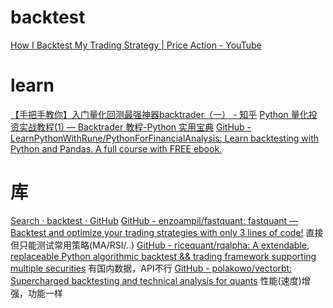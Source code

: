 # backtest
[How I Backtest My Trading Strategy | Price Action - YouTube](https://www.youtube.com/watch?v=NzUNLjpcu40)

# learn
[【手把手教你】入门量化回测最强神器backtrader（一） - 知乎](https://zhuanlan.zhihu.com/p/122183963)
[Python 量化投资实战教程(1) — Backtrader 教程-Python 实用宝典](https://pythondict.com/quant/backtrader-easy-quant-one/)
[GitHub - LearnPythonWithRune/PythonForFinancialAnalysis: Learn backtesting with Python and Pandas. A full course with FREE ebook.](https://github.com/LearnPythonWithRune/PythonForFinancialAnalysis)

# 库
[Search · backtest · GitHub](https://github.com/search?o=desc&p=5&q=backtest&s=stars&type=Repositories)
[GitHub - enzoampil/fastquant: fastquant — Backtest and optimize your trading strategies with only 3 lines of code!](https://github.com/enzoampil/fastquant)
	直接但只能测试常用策略(MA/RSI/..)
[GitHub - ricequant/rqalpha: A extendable, replaceable Python algorithmic backtest && trading framework supporting multiple securities](https://github.com/ricequant/rqalpha)
	有国内数据，API不行
[GitHub - polakowo/vectorbt: Supercharged backtesting and technical analysis for quants](https://github.com/polakowo/vectorbt)
	性能(速度)增强，功能一样